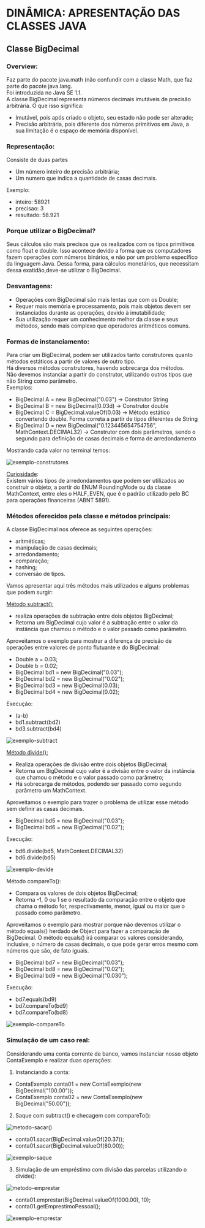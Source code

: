 # **DINÂMICA: APRESENTAÇÃO DAS CLASSES JAVA**

## Classe BigDecimal

### Overview:
Faz parte do pacote java.math (não confundir com a classe Math, que faz parte do pacote java.lang.<br>
Foi introduzida no Java SE 1.1.<br>
A classe BigDecimal representa números decimais imutáveis de precisão arbitrária.
O que isso significa:
- Imutável, pois após criado o objeto, seu estado não pode ser alterado;
- Precisão arbitrária, pois diferente dos números primitivos em Java, a sua limitação é o espaço de memória disponível.

### Representação:
Consiste de duas partes
- Um número inteiro de precisão arbitrária;
- Um numero que indica a quantidade de casas decimais.

Exemplo:<br>
- inteiro: 58921
- precisao: 3
- resultado: 58.921

### Porque utilizar o BigDecimal?
Seus cálculos são mais precisos que os realizados com os tipos primitivos como float e double. Isso acontece devido a forma que os computadores fazem operações com números binários, e não por um problema específico da linguagem Java. Dessa forma, para cálculos monetários, que necessitam dessa exatidão,deve-se utilizar o BigDecimal.

### Desvantagens:
- Operações com BigDecimal são mais lentas que com os Double;
- Requer mais memória e processamento, pois mais objetos devem ser instanciados durante as operações, devido à imutabilidade;
- Sua utilização requer um conhecimento melhor da classe e seus métodos, sendo mais complexo que operadores aritméticos comuns.

### Formas de instanciamento:
Para criar um BigDecimal, podem ser utilizados tanto construtores quanto métodos estáticos a partir de valores de outro tipo.<br>
Há diversos métodos construtores, havendo sobrecarga dos métodos.<br>
Não devemos instanciar a partir do construtor, utilizando outros tipos que não String como parâmetro.<br>
Exemplos:
- BigDecimal A = new BigDecimal("0.03") -> Construtor String
- BigDecimal B = new BigDecimal(0.03d) -> Construtor double
- BigDecimal C = BigDecimal.valueOf(0.03) -> Método estático convertendo double. Forma correta a partir de tipos diferentes de String
- BigDecimal D = new BigDecimal("0.123445654754756", MathContext.DECIMAL32) -> Construtor com dois parâmetros, sendo o segundo para definição de casas decimais e forma de arredondamento

Mostrando cada valor no terminal temos:

![exemplo-construtores](src/resources/exemplo_construtores.png)

<u>Curiosidade</u>:<br>
Existem vários tipos de arredondamentos que podem ser utilizados ao construir o objeto,
a partir do ENUM RoundingMode ou da classe MathContext, entre eles o HALF_EVEN, que é o
padrão utilizado pelo BC para operações financeiras (ABNT 5891).

### Métodos oferecidos pela classe e métodos principais:<br>
A classe BigDecimal nos oferece as seguintes operações:
- aritméticas;
- manipulação de casas decimais;
- arredondamento;
- comparação;
- hashing;
- conversão de tipos.

Vamos apresentar aqui três métodos mais utilizados e alguns problemas que podem surgir:<br>

<u>Método subtract();</u>
- realiza operações de subtração entre dois objetos BigDecimal;
- Retorna um BigDecimal cujo valor é a subtração entre o valor da instância que chamou o método e o valor passado como parâmetro.

Aproveitamos o exemplo para mostrar a diferença de precisão de operações entre valores de ponto flutuante e do BigDecimal:

- Double a = 0.03;
- Double b = 0.02;
- BigDecimal bd1 = new BigDecimal("0.03");
- BigDecimal bd2 = new BigDecimal("0.02");
- BigDecimal bd3 = new BigDecimal(0.03);
- BigDecimal bd4 = new BigDecimal(0.02);

Execução:
- (a-b)
- bd1.subtract(bd2)
- bd3.subtract(bd4)

![exemplo-subtract](src/resources/exemplo_subtract.webp)

<u>Método divide():</u>
- Realiza operações de divisão entre dois objetos BigDecimal;
- Retorna um BigDecimal cujo valor é a divisão entre o valor da instância que chamou o método e o valor passado como parâmetro;
- Há sobrecarga de métodos, podendo ser passado como segundo parâmetro um MathContext.

Aproveitamos o exemplo para trazer o problema de utilizar esse método sem definir as casas decimais.
- BigDecimal bd5 = new BigDecimal("0.03");
- BigDecimal bd6 = new BigDecimal("0.02");

Execução:
- bd6.divide(bd5, MathContext.DECIMAL32)
- bd6.divide(bd5)

![exemplo-devide](src/resources/exemplo_divide.webp)

Método compareTo():
- Compara os valores de dois objetos BigDecimal;
- Retorna -1, 0 ou 1 se o resultado da comparação entre o objeto que chama o método for, respectivamente, menor,
igual ou maior que o passado como parâmetro.

Aproveitamos o exemplo para mostrar porque não devemos utilizar o método equals() herdado de Object para fazer a
comparação de BigDecimal. O método equals() irá comparar os valores considerando, inclusive, o número de casas decimais,
o que pode gerar erros mesmo com números que são, de fato iguais.

- BigDecimal bd7 = new BigDecimal("0.03");
- BigDecimal bd8 = new BigDecimal("0.02");
- BigDecimal bd9 = new BigDecimal("0.030");

Execução:
- bd7.equals(bd9)
- bd7.compareTo(bd9)
- bd7.compareTo(bd8)

![exemplo-compareTo](src/resources/exemplo_compareTo.png)

### Simulação de um caso real:


Considerando uma conta corrente de banco, vamos instanciar nosso objeto ContaExemplo e realizar duas operações:

1. Instanciando a conta:
- ContaExemplo conta01 = new ContaExemplo(new BigDecimal("100.00"));
- ContaExemplo conta02 = new ContaExemplo(new BigDecimal("50.00")); 

2. Saque com subtract() e checagem com compareTo():

![metodo-sacar()](src/resources/metodo_sacar.png)

- conta01.sacar(BigDecimal.valueOf(20.37));
- conta01.sacar(BigDecimal.valueOf(80.00));

![exemplo-saque](src/resources/exemplo_saque.png)

3. Simulação de um empréstimo com divisão das parcelas utilizando o divide():

![metodo-emprestar](src/resources/metodo_emprestar.png)

- conta01.emprestar(BigDecimal.valueOf(1000.00), 10);
- conta01.getEmprestimoPessoal();

![exemplo-emprestar](src/resources/exemplo_emprestar.png)


